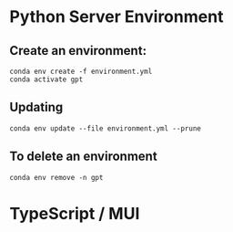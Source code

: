 # Python Server Environment

## Create an environment:

	conda env create -f environment.yml
	conda activate gpt

## Updating

	conda env update --file environment.yml --prune

## To delete an environment

	conda env remove -n gpt

# TypeScript / MUI

